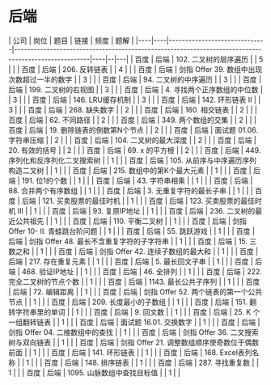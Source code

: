 # 后端

| 公司 | 岗位 | 题目                           | 链接                                                                                                  | 频度 | 题解 |
|----|----|------------------------------|-----------------------------------------------------------------------------------------------------|----|--|---|
| 百度 | 后端 | 102. 二叉树的层序遍历                | [](https://leetcode-cn.com/problems/binary-tree-level-order-traversal/)                                 | 5  |  |
| 百度 | 后端 | 206. 反转链表                    | [](https://leetcode-cn.com/problems/reverse-linked-list/)                                               | 4  |  |
| 百度 | 后端 | 剑指 Offer 39. 数组中出现次数超过一半的数字  | [](https://leetcode-cn.com/problems/shu-zu-zhong-chu-xian-ci-shu-chao-guo-yi-ban-de-shu-zi-lcof/)       | 3  |  |
| 百度 | 后端 | 94. 二叉树的中序遍历                 | [](https://leetcode-cn.com/problems/binary-tree-inorder-traversal/)                                     | 3  |  |
| 百度 | 后端 | 199. 二叉树的右视图                 | [](https://leetcode-cn.com/problems/binary-tree-right-side-view/)                                       | 3  |  |
| 百度 | 后端 | 4. 寻找两个正序数组的中位数              | [](https://leetcode-cn.com/problems/median-of-two-sorted-arrays/)                                       | 3  |  |
| 百度 | 后端 | 146. LRU缓存机制                 | [](https://leetcode-cn.com/problems/lru-cache/)                                                         | 3  |  |
| 百度 | 后端 | 142. 环形链表 II                 | [](https://leetcode-cn.com/problems/linked-list-cycle-ii/solution/)                                     | 3  |  |
| 百度 | 后端 | 268. 缺失数字                    | [](https://leetcode-cn.com/problems/missing-number/)                                                    | 2  |  |
| 百度 | 后端 | 160. 相交链表                    | [](https://leetcode-cn.com/problems/intersection-of-two-linked-lists/)                                  | 2  |  |
| 百度 | 后端 | 62. 不同路径                     | [](https://leetcode-cn.com/problems/unique-paths/)                                                      | 2  |  |
| 百度 | 后端 | 349. 两个数组的交集                 | [](https://leetcode-cn.com/problems/intersection-of-two-arrays/)                                        | 2  |  |
| 百度 | 后端 | 19. 删除链表的倒数第N个节点             | [](https://leetcode-cn.com/problems/remove-nth-node-from-end-of-list/)                                  | 2  |  |
| 百度 | 后端 | 面试题 01.06. 字符串压缩             | [](https://leetcode-cn.com/problems/compress-string-lcci/)                                              | 2  |  |
| 百度 | 后端 | 104. 二叉树的最大深度                | [](https://leetcode-cn.com/problems/maximum-depth-of-binary-tree/)                                      | 2  |  |
| 百度 | 后端 | 20. 有效的括号                    | [](https://leetcode-cn.com/problems/valid-parentheses/)                                                 | 2  |  |
| 百度 | 后端 | 69. x 的平方根                   | [](https://leetcode-cn.com/problems/sqrtx/)                                                             | 2  |  |
| 百度 | 后端 | 449. 序列化和反序列化二叉搜索树           | [](https://leetcode-cn.com/problems/serialize-and-deserialize-bst/)                                     | 1  |  |
| 百度 | 后端 | 105. 从前序与中序遍历序列构造二叉树         | [](https://leetcode-cn.com/problems/construct-binary-tree-from-preorder-and-inorder-traversal/)         | 1  |  |
| 百度 | 后端 | 215. 数组中的第K个最大元素             | [](https://leetcode-cn.com/problems/kth-largest-element-in-an-array/)                                   | 1  |  |
| 百度 | 后端 | 191. 位1的个数                   | [](https://leetcode-cn.com/problems/number-of-1-bits/)                                                  | 1  |  |
| 百度 | 后端 | 43. 字符串相乘                    | [](https://leetcode-cn.com/problems/multiply-strings/)                                                  | 1  |  |
| 百度 | 后端 | 88. 合并两个有序数组                 | [](https://leetcode-cn.com/problems/merge-sorted-array/)                                                | 1  |  |
| 百度 | 后端 | 3. 无重复字符的最长子串                | [](https://leetcode-cn.com/problems/longest-substring-without-repeating-characters/)                    | 1  |  |
| 百度 | 后端 | 121. 买卖股票的最佳时机               | [](https://leetcode-cn.com/problems/best-time-to-buy-and-sell-stock/)                                   | 1  |  |
| 百度 | 后端 | 123. 买卖股票的最佳时机 III           | [](https://leetcode-cn.com/problems/best-time-to-buy-and-sell-stock-iii/)                               | 1  |  |
| 百度 | 后端 | 93. 复原IP地址                   | [](https://leetcode-cn.com/problems/restore-ip-addresses/)                                              | 1  |  |
| 百度 | 后端 | 236. 二叉树的最近公共祖先              | [](https://leetcode-cn.com/problems/lowest-common-ancestor-of-a-binary-tree/)                           | 1  |  |
| 百度 | 后端 | 110. 平衡二叉树                   | [](https://leetcode-cn.com/problems/balanced-binary-tree/)                                              | 1  |  |
| 百度 | 后端 | 剑指 Offer 10- II. 青蛙跳台阶问题     | [](https://leetcode-cn.com/problems/qing-wa-tiao-tai-jie-wen-ti-lcof/)                                  | 1  |  |
| 百度 | 后端 | 55. 跳跃游戏                     | [](https://leetcode-cn.com/problems/jump-game/)                                                         | 1  |  |
| 百度 | 后端 | 剑指 Offer 48. 最长不含重复字符的子字符串   | [](https://leetcode-cn.com/problems/zui-chang-bu-han-zhong-fu-zi-fu-de-zi-zi-fu-chuan-lcof/)            | 1  |  |
| 百度 | 后端 | 15. 三数之和                     | [](https://leetcode-cn.com/problems/3sum/)                                                              | 1  |  |
| 百度 | 后端 | 剑指 Offer 42. 连续子数组的最大和       | [](https://leetcode-cn.com/problems/lian-xu-zi-shu-zu-de-zui-da-he-lcof/)                               | 1  |  |
| 百度 | 后端 | 217. 存在重复元素                  | [](https://leetcode-cn.com/problems/contains-duplicate/)                                                | 1  |  |
| 百度 | 后端 | 5. 最长回文子串                    | [](https://leetcode-cn.com/problems/longest-palindromic-substring/)                                     | 1  |  |
| 百度 | 后端 | 468. 验证IP地址                  | [](https://leetcode-cn.com/problems/validate-ip-address/)                                               | 1  |  |
| 百度 | 后端 | 46. 全排列                      | [](https://leetcode-cn.com/problems/permutations/)                                                      | 1  |  |
| 百度 | 后端 | 222. 完全二叉树的节点个数              | [](https://leetcode-cn.com/problems/count-complete-tree-nodes/)                                         | 1  |  |
| 百度 | 后端 | 1143. 最长公共子序列                | [](https://leetcode-cn.com/problems/longest-common-subsequence/)                                        | 1  |  |
| 百度 | 后端 | 72. 编辑距离                     | [](https://leetcode-cn.com/problems/edit-distance/)                                                     | 1  |  |
| 百度 | 后端 | 剑指 Offer 52. 两个链表的第一个公共节点    | [](https://leetcode-cn.com/problems/liang-ge-lian-biao-de-di-yi-ge-gong-gong-jie-dian-lcof/)            | 1  |  |
| 百度 | 后端 | 209. 长度最小的子数组                | [](https://leetcode-cn.com/problems/minimum-size-subarray-sum/)                                         | 1  |  |
| 百度 | 后端 | 151. 翻转字符串里的单词               | [](https://leetcode-cn.com/problems/reverse-words-in-a-string/)                                         | 1  |  |
| 百度 | 后端 | 9. 回文数                       | [](https://leetcode.com/problems/palindrome-number/)                                                    | 1  |  |
| 百度 | 后端 | 25. K 个一组翻转链表                | [](https://leetcode-cn.com/problems/reverse-nodes-in-k-group/)                                          | 1  |  |
| 百度 | 后端 | 面试题 16.01. 交换数字              | [](https://leetcode-cn.com/problems/swap-numbers-lcci/)                                                 | 1  |  |
| 百度 | 后端 | 剑指 Offer 04. 二维数组中的查找        | [](https://leetcode-cn.com/problems/er-wei-shu-zu-zhong-de-cha-zhao-lcof/)                              | 1  |  |
| 百度 | 后端 | 剑指 Offer 36. 二叉搜索树与双向链表      | [](https://leetcode-cn.com/problems/er-cha-sou-suo-shu-yu-shuang-xiang-lian-biao-lcof/)                 | 1  |  |
| 百度 | 后端 | 剑指 Offer 21. 调整数组顺序使奇数位于偶数前面 | [](https://leetcode-cn.com/problems/diao-zheng-shu-zu-shun-xu-shi-qi-shu-wei-yu-ou-shu-qian-mian-lcof/) | 1  |  |
| 百度 | 后端 | 141. 环形链表                    | [](https://leetcode-cn.com/problems/linked-list-cycle/)                                                 | 1  |  |
| 百度 | 后端 | 168. Excel表列名称               | [](https://leetcode-cn.com/problems/excel-sheet-column-title/)                                          | 1  |  |
| 百度 | 后端 | 148. 排序链表                    | [](https://leetcode-cn.com/problems/sort-list/)                                                         | 1  |  |
| 百度 | 后端 | 287. 寻找重复数                   | [](https://leetcode-cn.com/problems/find-the-duplicate-number/)                                         | 1  |  |
| 百度 | 后端 | 1095. 山脉数组中查找目标值             | [](https://leetcode-cn.com/problems/find-in-mountain-array/)                                            | 1  |  |
